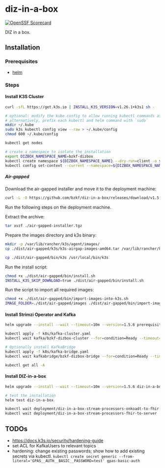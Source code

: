 # diz-in-a-box

[![OpenSSF Scorecard](https://api.securityscorecards.dev/projects/github.com/bzkf/diz-in-a-box/badge)](https://api.securityscorecards.dev/projects/github.com/bzkf/diz-in-a-box)

DIZ in a box.

## Installation

### Prerequisites

- [helm](https://github.com/helm/helm)

### Steps

#### Install K3S Cluster

```sh
curl -sfL https://get.k3s.io | INSTALL_K3S_VERSION=v1.26.1+k3s1 sh -

# optional: modify the kube config to allow running kubectl commands as a non-root user
# alternatively, prefix each kubectl and helm command with `sudo`
mkdir ~/.kube
sudo k3s kubectl config view --raw > ~/.kube/config
chmod 600 ~/.kube/config

kubectl get nodes

# create a namespace to isolate the installation
export DIZBOX_NAMESPACE_NAME=bzkf-dizbox
kubectl create namespace ${DIZBOX_NAMESPACE_NAME} --dry-run=client -o yaml | kubectl apply -f -
kubectl config set-context --current --namespace=${DIZBOX_NAMESPACE_NAME}
```

##### Air-gapped

Download the air-gapped installer and move it to the deployment machine:

<!-- x-release-please-start-version -->

```sh
curl -L -O https://github.com/bzkf/diz-in-a-box/releases/download/v1.5.6/air-gapped-installer.tgz
```

<!-- x-release-please-end -->

Run the following steps on the deployment machine.

Extract the archive:

```sh
tar xvzf ./air-gapped-installer.tgz
```

Prepare the images directory and k3s binary:

```sh
mkdir -p /var/lib/rancher/k3s/agent/images/
cp ./dist/air-gapped/k3s/k3s-airgap-images-amd64.tar /var/lib/rancher/k3s/agent/images/

cp ./dist/air-gapped/bin/k3s /usr/local/bin/k3s
```

Run the install script:

```sh
chmod +x ./dist/air-gapped/bin/install.sh
INSTALL_K3S_SKIP_DOWNLOAD=true ./dist/air-gapped/bin/install.sh
```

Run the script to import all required images:

```sh
chmod +x ./dist/air-gapped/bin/import-images-into-k3s.sh
IMAGE_FOLDER=./dist/air-gapped/images ./dist/air-gapped/bin/import-images-into-k3s.sh
```

#### Install Strimzi Operator and Kafka

<!-- x-release-please-start-version -->

```sh
helm upgrade --install --wait --timeout=10m --version=1.5.6 prerequisites oci://ghcr.io/bzkf/diz-in-a-box/charts/prerequisites

kubectl apply -f k8s/kafka-cluster.yaml
kubectl wait kafka/bzkf-dizbox-cluster --for=condition=Ready --timeout=300s

# Optionally install KafkaBridge
kubectl apply -f k8s/kafka-bridge.yaml
kubectl wait kafkabridge/bzkf-dizbox-bridge --for=condition=Ready --timeout=300s

kubectl get all -A
```

#### Install DIZ-in-a-box

```sh
helm upgrade --install --wait --timeout=10m --version=1.5.6 diz-in-a-box oci://ghcr.io/bzkf/diz-in-a-box/charts/diz-in-a-box

# test the installation
helm test diz-in-a-box

kubectl wait deployment/diz-in-a-box-stream-processors-onkoadt-to-fhir --for=condition=Available --timeout=300s
kubectl wait deployment/diz-in-a-box-stream-processors-fhir-to-server --for=condition=Available --timeout=300s
```

<!-- x-release-please-end -->

## TODOs

- <https://docs.k3s.io/security/hardening-guide>
- set ACL for KafkaUsers to relevant topics
- hardening: change existing passwords; show how to add existing secrets via kubectl.
  `kubectl create secret generic --from-literal='GPAS__AUTH__BASIC__PASSWORD=test' gpas-basic-auth`
